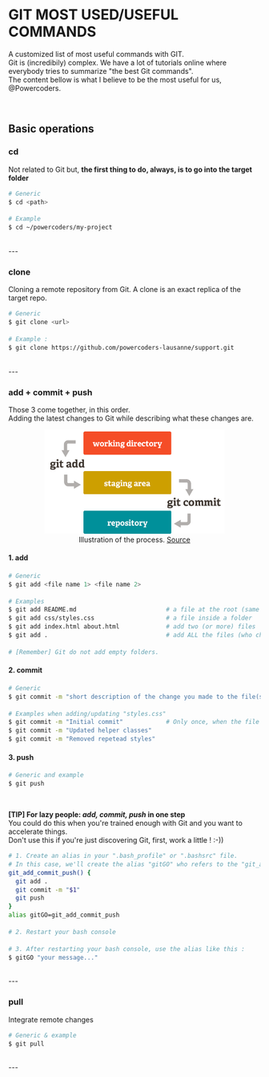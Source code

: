 # GIT MOST USED/USEFUL COMMANDS

A customized list of most useful commands with GIT.<br>
Git is (incredibily) complex. We have a lot of tutorials online where everybody tries to summarize "the best Git commands".<br>
The content bellow is what I believe to be the most useful for us, @Powercoders.

<br>

## Basic operations
  ### cd
  Not related to Git but, **the first thing to do, always, is to go into the target folder**
  ```sh
  # Generic
  $ cd <path>

  # Example
  $ cd ~/powercoders/my-project
  ```

  <br>
  ---
  <br>

  ### clone
  Cloning a remote repository from Git. A clone is an exact replica of the target repo.
  
  ```sh
  # Generic
  $ git clone <url>
  
  # Example :
  $ git clone https://github.com/powercoders-lausanne/support.git
  ```

  <br>
  ---
  <br>

  ### add + commit + push
  Those 3 come together, in this order.<br>
  Adding the latest changes to Git while describing what these changes are.
  
  <figure align="center"><img src="assets/git-add-commit.png" alt="Git add and commit" width="360">
    <figcaption>Illustration of the process. <a href="https://dev.to/sublimegeek/git-staging-area-explained-like-im-five-1anh">Source</a></figcaption>
  </figure>

  #### 1. add

  ```sh
  # Generic
  $ git add <file name 1> <file name 2>
  
  # Examples
  $ git add README.md                         # a file at the root (same level as .git folder)
  $ git add css/styles.css                    # a file inside a folder
  $ git add index.html about.html             # add two (or more) files
  $ git add .                                 # add ALL the files (who changed)
  
  # [Remember] Git do not add empty folders.
  ```

  #### 2. commit
  ```sh
  # Generic
  $ git commit -m "short description of the change you made to the file(s)"
  
  # Examples when adding/updating "styles.css"
  $ git commit -m "Initial commit"            # Only once, when the file is created
  $ git commit -m "Updated helper classes"
  $ git commit -m "Removed repetead styles"
  ```
  
  #### 3. push
  ```sh
  # Generic and example
  $ git push
  ```
  <br>

  **[TIP] For lazy people: *add, commit, push* in one step**<br>
  You could do this when you're trained enough with Git and you want to accelerate things.<br>
  Don't use this if you're just discovering Git, first, work a little ! :-))
  ```sh
  # 1. Create an alias in your ".bash_profile" or ".bashsrc" file.
  # In this case, we'll create the alias "gitGO" who refers to the "git_add_commit_push()" function :
  git_add_commit_push() {
    git add .
    git commit -m "$1"
    git push
  }
  alias gitGO=git_add_commit_push

  # 2. Restart your bash console
  
  # 3. After restarting your bash console, use the alias like this :
  $ gitGO "your message..."
  ```

  <br>
  ---
  <br>

  ### pull
  Integrate remote changes
  
  ```sh
  # Generic & example
  $ git pull
  ```

  <br>
  ---
  <br>